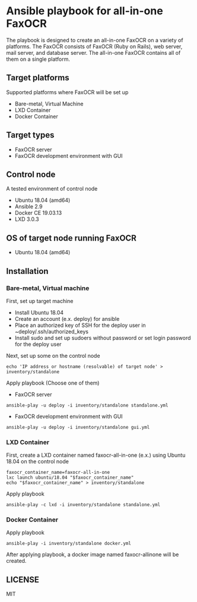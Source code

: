 # Ansible playbook for all-in-one FaxOCR

The playbook is designed to create an all-in-one FaxOCR on a variety of platforms. The FaxOCR consists of FaxOCR (Ruby on Rails), web server, mail server, and database server. The all-in-one FaxOCR contains all of them on a single platform.

## Target platforms
Supported platforms where FaxOCR will be set up
- Bare-metal, Virtual Machine
- LXD Container
- Docker Container

## Target types
- FaxOCR server
- FaxOCR development environment with GUI

## Control node
A tested environment of control node
- Ubuntu 18.04 (amd64)
- Ansible 2.9
- Docker CE 19.03.13
- LXD 3.0.3

## OS of target node running FaxOCR
- Ubuntu 18.04 (amd64)

## Installation
### Bare-metal, Virtual machine
First, set up target machine
- Install Ubuntu 18.04
- Create an account (e.x. deploy) for ansible
- Place an authorized key of SSH for the deploy user in ~deploy/.ssh/authorized_keys
- Install sudo and set up sudoers without password or set login password for the deploy user

Next, set up some on the control node
```		
echo 'IP address or hostname (resolvable) of target node' > inventory/standalone
```		
Apply playbook (Choose one of them)
- FaxOCR server
```
ansible-play -u deploy -i inventory/standalone standalone.yml
```
- FaxOCR development environment with GUI
```
ansible-play -u deploy -i inventory/standalone gui.yml
```

### LXD Container
First, create a LXD container named faxocr-all-in-one (e.x.) using Ubuntu 18.04 on the control node
```
faxocr_container_name=faxocr-all-in-one
lxc launch ubuntu/18.04 "$faxocr_container_name"
echo "$faxocr_container_name" > inventory/standalone
```
Apply playbook
```
ansible-play -c lxd -i inventory/standalone standalone.yml
```

### Docker Container
Apply playbook
```
ansible-play -i inventory/standalone docker.yml
```
After applying playbook, a docker image named faxocr-allinone will be created.

## LICENSE
MIT
